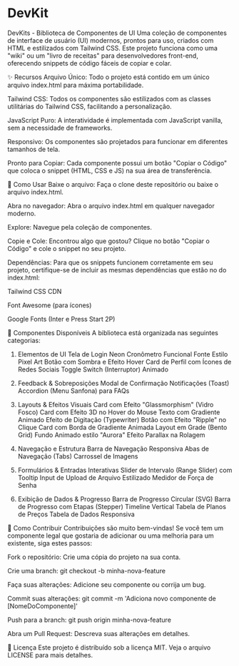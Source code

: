 # DevKit

DevKits - Biblioteca de Componentes de UI
Uma coleção de componentes de interface de usuário (UI) modernos, prontos para uso, criados com HTML e estilizados com Tailwind CSS. Este projeto funciona como uma "wiki" ou um "livro de receitas" para desenvolvedores front-end, oferecendo snippets de código fáceis de copiar e colar.

✨ Recursos
Arquivo Único: Todo o projeto está contido em um único arquivo index.html para máxima portabilidade.

Tailwind CSS: Todos os componentes são estilizados com as classes utilitárias do Tailwind CSS, facilitando a personalização.

JavaScript Puro: A interatividade é implementada com JavaScript vanilla, sem a necessidade de frameworks.

Responsivo: Os componentes são projetados para funcionar em diferentes tamanhos de tela.

Pronto para Copiar: Cada componente possui um botão "Copiar o Código" que coloca o snippet (HTML, CSS e JS) na sua área de transferência.

🚀 Como Usar
Baixe o arquivo: Faça o clone deste repositório ou baixe o arquivo index.html.

Abra no navegador: Abra o arquivo index.html em qualquer navegador moderno.

Explore: Navegue pela coleção de componentes.

Copie e Cole: Encontrou algo que gostou? Clique no botão "Copiar o Código" e cole o snippet no seu projeto.

Dependências: Para que os snippets funcionem corretamente em seu projeto, certifique-se de incluir as mesmas dependências que estão no <head> do index.html:

Tailwind CSS CDN

Font Awesome (para ícones)

Google Fonts (Inter e Press Start 2P)

🧩 Componentes Disponíveis
A biblioteca está organizada nas seguintes categorias:

1. Elementos de UI
Tela de Login Neon
Cronômetro Funcional
Fonte Estilo Pixel Art
Botão com Sombra e Efeito Hover
Card de Perfil com Ícones de Redes Sociais
Toggle Switch (Interruptor) Animado

2. Feedback & Sobreposições
Modal de Confirmação
Notificações (Toast)
Accordion (Menu Sanfona) para FAQs

3. Layouts & Efeitos Visuais
Card com Efeito "Glassmorphism" (Vidro Fosco)
Card com Efeito 3D no Hover do Mouse
Texto com Gradiente Animado
Efeito de Digitação (Typewriter)
Botão com Efeito "Ripple" no Clique
Card com Borda de Gradiente Animada
Layout em Grade (Bento Grid)
Fundo Animado estilo "Aurora"
Efeito Parallax na Rolagem

4. Navegação e Estrutura
Barra de Navegação Responsiva
Abas de Navegação (Tabs)
Carrossel de Imagens

5. Formulários & Entradas Interativas
Slider de Intervalo (Range Slider) com Tooltip
Input de Upload de Arquivo Estilizado
Medidor de Força de Senha

6. Exibição de Dados & Progresso
Barra de Progresso Circular (SVG)
Barra de Progresso com Etapas (Stepper)
Timeline Vertical
Tabela de Planos de Preços
Tabela de Dados Responsiva

🤝 Como Contribuir
Contribuições são muito bem-vindas! Se você tem um componente legal que gostaria de adicionar ou uma melhoria para um existente, siga estes passos:

Fork o repositório: Crie uma cópia do projeto na sua conta.

Crie uma branch: git checkout -b minha-nova-feature

Faça suas alterações: Adicione seu componente ou corrija um bug.

Commit suas alterações: git commit -m 'Adiciona novo componente de [NomeDoComponente]'

Push para a branch: git push origin minha-nova-feature

Abra um Pull Request: Descreva suas alterações em detalhes.

📄 Licença
Este projeto é distribuído sob a licença MIT. Veja o arquivo LICENSE para mais detalhes.
